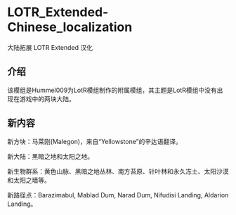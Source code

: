 # LOTR_Extended-Chinese_localization
大陆拓展 LOTR Extended 汉化

## 介绍
该模组是Hummel009为LotR模组制作的附属模组，其主题是LotR模组中没有出现在游戏中的两块大陆。

## 新内容
新方块：马莱刚(Malegon)，来自“Yellowstone”的辛达语翻译。

新大陆：黑暗之地和太阳之地。

新生物群系：黄色山脉、黑暗之地丛林、南方苔原、针叶林和永久冻土、太阳沙漠和太阳之墙等。

新路径点：Barazimabul, Mablad Dum, Narad Dum, Nifudisi Landing, Aldarion Landing。
